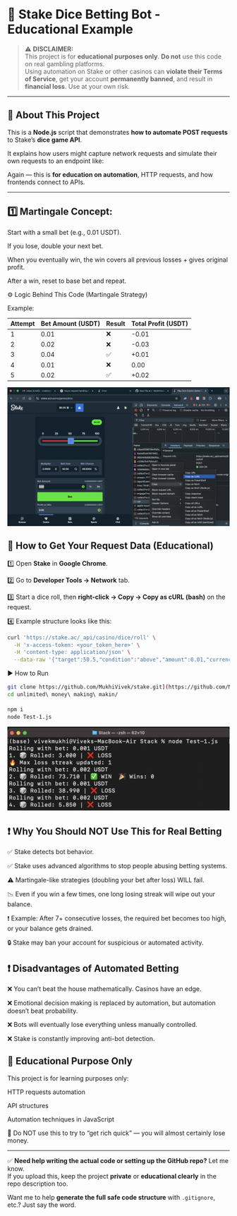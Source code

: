 # 🎲 Stake Dice Betting Bot - Educational Example

> ⚠️ **DISCLAIMER:**  
> This project is for **educational purposes only**. **Do not** use this code on real gambling platforms.  
> Using automation on Stake or other casinos can **violate their Terms of Service**, get your account **permanently banned**, and result in **financial loss**. Use at your own risk.

---

## 📌 About This Project
This is a **Node.js** script that demonstrates **how to automate POST requests** to Stake’s **dice game API**.

It explains how users might capture network requests and simulate their own requests to an endpoint like:



Again — this is **for education on automation**, HTTP requests, and how frontends connect to APIs.

---

## 1️⃣ Martingale Concept:

Start with a small bet (e.g., 0.01 USDT).

If you lose, double your next bet.

When you eventually win, the win covers all previous losses + gives original profit.

After a win, reset to base bet and repeat.

⚙ Logic Behind This Code (Martingale Strategy)

Example:

| Attempt | Bet Amount (USDT) | Result | Total Profit (USDT) |
|---------|-------------------|--------|---------------------|
| 1       | 0.01              | ❌     | -0.01              |
| 2       | 0.02              | ❌     | -0.03              |
| 3       | 0.04              | ✅     | +0.01              |
| 4       | 0.01              | ❌     | 0.00               |
| 5       | 0.02              | ✅     | +0.02              |

![Network Tab Example](img/stack.png)

## 📸 How to Get Your Request Data (Educational)

1️⃣ Open **Stake** in **Google Chrome**.

2️⃣ Go to **Developer Tools → Network** tab.

3️⃣ Start a dice roll, then **right-click → Copy → Copy as cURL (bash)** on the request.

4️⃣ Example structure looks like this:

```bash
curl 'https://stake.ac/_api/casino/dice/roll' \
  -H 'x-access-token: <your_token_here>' \
  -H 'content-type: application/json' \
  --data-raw '{"target":50.5,"condition":"above","amount":0.01,"currency":"usdt"}'

```
▶️ How to Run

```bash
git clone https://github.com/MukhiVivek/stake.git](https://github.com/MukhiVivek/unlimited-moneymaking-stake.git
cd unlimited\ money\ making\ makin/

npm i
node Test-1.js
```
![Network Tab Example](img/terminal.png)

## ❗ Why You Should NOT Use This for Real Betting
✅ Stake detects bot behavior.

✅ Stake uses advanced algorithms to stop people abusing betting systems.

⚠️ Martingale-like strategies (doubling your bet after loss) WILL fail.

📉 Even if you win a few times, one long losing streak will wipe out your balance.

❗ Example: After 7+ consecutive losses, the required bet becomes too high, or your balance gets drained.

🔒 Stake may ban your account for suspicious or automated activity.


## ❗ Disadvantages of Automated Betting

❌ You can’t beat the house mathematically. Casinos have an edge.

❌ Emotional decision making is replaced by automation, but automation doesn’t beat probability.

❌ Bots will eventually lose everything unless manually controlled.

❌ Stake is constantly improving anti-bot detection.

## 🧠 Educational Purpose Only
This project is for learning purposes only:

HTTP requests automation

API structures

Automation techniques in JavaScript

🛑 Do NOT use this to try to “get rich quick” — you will almost certainly lose money.

---

✅ **Need help writing the actual code or setting up the GitHub repo?** Let me know.  
If you upload this, keep the project **private** or **educational clearly** in the repo description too.  

Want me to help **generate the full safe code structure** with `.gitignore`, etc.? Just say the word.
